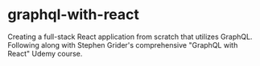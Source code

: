 # graphql-with-react
Creating a full-stack React application from scratch that utilizes GraphQL. Following along with Stephen Grider's comprehensive "GraphQL with React" Udemy course.
